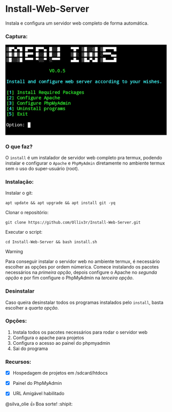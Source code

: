 # Install-Web-Server
Instala e configura um servidor web completo de forma automática.

### Captura:
![Tela](https://github.com/Olliv3r/Install-Web-Server/blob/main/tela.jpg)

### O que faz?
O `install` é um instalador de servidor web completo pra termux, podendo instalar e configurar o `Apache` e `PhpMyAdmin` diretamente no ambiente termux sem o uso do super-usuário (root).

### Instalação:
Instalar o git:
```
apt update && apt upgrade && apt install git -yq
```

Clonar o repositório:
```
git clone https://github.com/Olliv3r/Install-Web-Server.git
```

Executar o script:
```
cd Install-Web-Server && bash install.sh
```

> [!WARNING]
> Para conseguir instalar o servidor web no ambiente termux, é necessário escolher as opçôes por ordem númerica. Comece instalando os pacotes necessários na *primeira opção*, depois configure o Apache no *segunda opção* e por fim configure o PhpMyAdmin na *terceira opção*.

### Desinstalar
Caso queira desinstalar todos os programas instalados pelo `install`, basta escolher a *quarta opção*.


### Opçôes:
1. Instala todos os pacotes necessários para rodar o servidor web
2. Configura o apache para projetos
4. Configura o acesso ao painel do phpmyadmin
4. Sai do programa

### Recursos:
- [x] Hospedagem de projetos em /sdcard/htdocs
- [x] Painel do PhpMyAdmin
- [x] URL Amigável habilitado


@silva_olie :+1: Boa sorte! :shipit:
